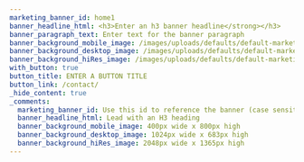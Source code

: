 ```yaml
---
marketing_banner_id: home1
banner_headline_html: <h3>Enter an h3 banner headline</strong></h3>
banner_paragraph_text: Enter text for the banner paragraph
banner_background_mobile_image: /images/uploads/defaults/default-marketing-banner-mobile.png
banner_background_desktop_image: /images/uploads/defaults/default-marketing-banner-desktop.png
banner_background_hiRes_image: /images/uploads/defaults/default-marketing-banner-hiRes.png
with_button: true
button_title: ENTER A BUTTON TITLE
button_link: /contact/
_hide_content: true
_comments:
  marketing_banner_id: Use this id to reference the banner (case sensitive)
  banner_headline_html: Lead with an H3 heading
  banner_background_mobile_image: 400px wide x 800px high
  banner_background_desktop_image: 1024px wide x 683px high
  banner_background_hiRes_image: 2048px wide x 1365px high
---
```

